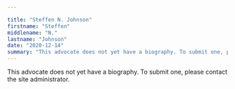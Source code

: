 ```yaml
---

title: "Steffen N. Johnson"
firstname: "Steffen"
middlename: "N."
lastname: "Johnson"
date: "2020-12-14"
summary: "This advocate does not yet have a biography. To submit one, please contact the site administrator."
---
```

This advocate does not yet have a biography. To submit one, please contact the site administrator.

